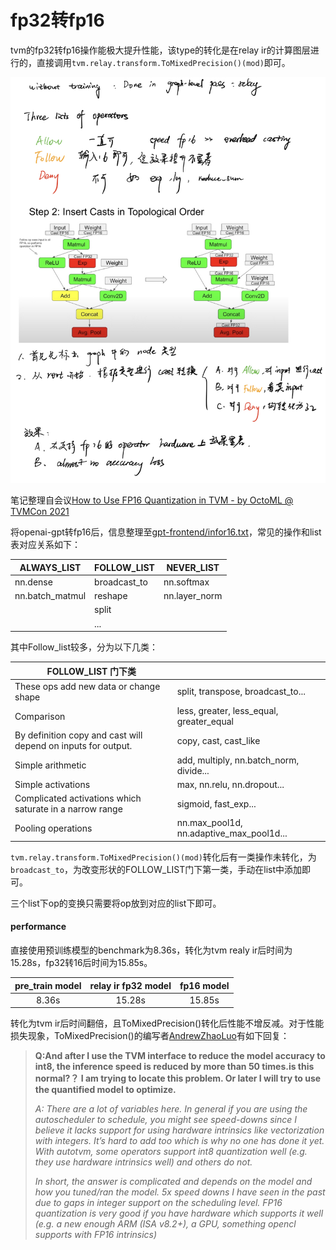 # fp32转fp16

tvm的fp32转fp16操作能极大提升性能，该type的转化是在relay ir的计算图层进行的，直接调用`tvm.relay.transform.ToMixedPrecision()(mod)`即可。

![note](pics/fp32to16/note.PNG)

笔记整理自会议[How to Use FP16 Quantization in TVM - by OctoML @ TVMCon 2021 ](https://www.youtube.com/watch?v=D0k8T6AC1p8)

将openai-gpt转fp16后，信息整理至[gpt-frontend/infor16.txt](https://github.com/nineis7/gpt-frontend/blob/main/infor16.txt)，常见的操作和list表对应关系如下：

| ALWAYS_LIST     | FOLLOW_LIST  | NEVER_LIST    |
| --------------- | ------------ | ------------- |
| nn.dense        | broadcast_to | nn.softmax    |
| nn.batch_matmul | reshape      | nn.layer_norm |
|                 | split        |               |
|                 | ...          |               |

其中Follow_list较多，分为以下几类：

| FOLLOW_LIST 门下类                                           |                                          |
| ------------------------------------------------------------ | ---------------------------------------- |
| These ops add new data or change shape                       | split, transpose, broadcast_to...        |
| Comparison                                                   | less, greater, less_equal, greater_equal |
| By definition copy and cast will depend on inputs for output. | copy, cast, cast_like                    |
| Simple arithmetic                                            | add, multiply, nn.batch_norm, divide...  |
| Simple activations                                           | max, nn.relu, nn.dropout...              |
| Complicated activations which saturate in a narrow range     | sigmoid, fast_exp...                     |
| Pooling operations                                           | nn.max_pool1d, nn.adaptive_max_pool1d... |

`tvm.relay.transform.ToMixedPrecision()(mod)`转化后有一类操作未转化，为`broadcast_to`，为改变形状的FOLLOW_LIST门下第一类，手动在list中添加即可。

三个list下op的变换只需要将op放到对应的list下即可。

#### performance

直接使用预训练模型的benchmark为8.36s，转化为tvm realy ir后时间为15.28s，fp32转16后时间为15.85s。

| pre_train model | relay ir fp32 model | fp16 model |
| :-------------: | :-----------------: | :--------: |
|      8.36s      |       15.28s        |   15.85s   |

转化为tvm ir后时间翻倍，且ToMixedPrecision()转化后性能不增反减。对于性能损失现象，ToMixedPrecision()的编写者[AndrewZhaoLuo](https://discuss.tvm.apache.org/u/AndrewZhaoLuo)有如下回复：

> **Q:And after I use the TVM interface to reduce the model accuracy to int8, the inference speed is reduced by more than 50 times.is this normal?？ I am trying to locate this problem. Or later I will try to use the quantified model to optimize.**
>
> *A: There are a lot of variables here. In general if you are using the autoscheduler to schedule, you might see speed-downs since I believe it lacks support for using hardware intrinsics like vectorization with integers. It’s hard to add too which is why no one has done it yet. With autotvm, some operators support int8 quantization well (e.g. they use hardware intrinsics well) and others do not.*
>
> *In short, the answer is complicated and depends on the model and how you tuned/ran the model. 5x speed downs I have seen in the past due to gaps in integer support on the scheduling level. FP16 quantization is very good if you have hardware which supports it well (e.g. a new enough ARM (ISA v8.2+), a GPU, something opencl supports with FP16 intrinsics)*

